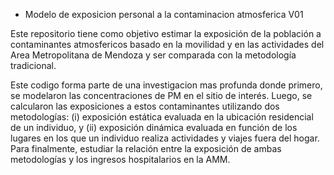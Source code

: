 - Modelo de exposicion personal a la contaminacion atmosferica V01

Este repositorio tiene como objetivo estimar la exposición de la población a contaminantes atmosfericos basado en la movilidad y en las 
actividades del Area Metropolitana de Mendoza y ser comparada con la metodología tradicional.


Este codigo forma parte de una investigacion mas profunda donde primero, se modelaron las concentraciones de PM en el sitio de interés.
Luego, se calcularon las exposiciones a estos contaminantes utilizando dos metodologías: (i) exposición estática evaluada en la ubicación
residencial de un individuo, y (ii) exposición dinámica evaluada en función de los lugares en los que un individuo realiza actividades y 
viajes fuera del hogar. Para finalmente, estudiar la relación entre la exposición de ambas metodologías y los ingresos hospitalarios en la 
AMM.

